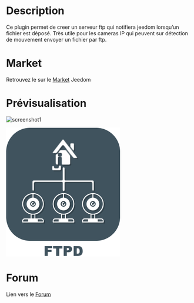 # Description

Ce plugin permet de creer un serveur ftp qui notifiera jeedom lorsqu’un
fichier est déposé. Très utile pour les cameras IP qui peuvent sur
détection de mouvement envoyer un fichier par ftp.

# Market

Retrouvez le sur le [Market](https://www.jeedom.com/market/index.php?v=d&p=market&type=plugin&&name=ftpd) Jeedom

# Prévisualisation

![screenshot1](../images/ftpd_screenshot3.jpg)

![screenshot1](../images/ftpd_icon.png)


# Forum

Lien vers le [Forum](https://www.jeedom.com/forum/viewtopic.php?p=598482)
